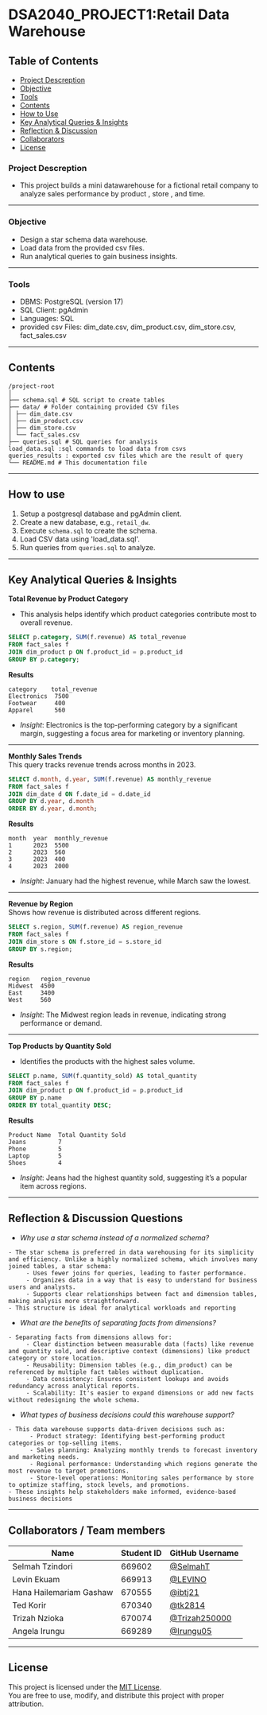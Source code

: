 # DSA2040_PROJECT1:Retail Data Warehouse
## Table of Contents
- [Project Descreption](#project-descreption)  
- [Objective](#objective)  
- [Tools](#tools)  
- [Contents](#contents)  
- [How to Use](#how-to-use)  
- [Key Analytical Queries & Insights](#key-analytical-queries--insights)  
- [Reflection & Discussion](#reflection--discussion)  
- [Collaborators](#collaborators) 
- [License](#license)  


### Project Descreption
- This project builds a mini datawarehouse for a fictional retail company to analyze sales performance by product , store , and time.

---

### Objective
- Design a star schema data warehouse.  
- Load data from the provided csv files.  
- Run analytical queries to gain business insights.

---

### Tools 
- DBMS: PostgreSQL (version 17)  
- SQL Client: pgAdmin  
- Languages: SQL  
- provided csv Files: dim_date.csv, dim_product.csv, dim_store.csv, fact_sales.csv

---

## Contents
```
/project-root
│
├── schema.sql # SQL script to create tables
├── data/ # Folder containing provided CSV files
│ ├── dim_date.csv
│ ├── dim_product.csv
│ ├── dim_store.csv
│ └── fact_sales.csv
├── queries.sql # SQL queries for analysis
load_data.sql :sql commands to load data from csvs
queries_results : exported csv files which are the result of query
└── README.md # This documentation file
```

---

## How to use  
1. Setup a postgresql database  and pgAdmin client.  
2. Create a new database, e.g., `retail_dw`.  
3. Execute `schema.sql` to create the schema.  
4. Load CSV data using 'load_data.sql'.  
5. Run queries from `queries.sql` to analyze.

---

## Key Analytical Queries & Insights  

**Total Revenue by Product Category**  
- This analysis helps identify which product categories contribute most to overall revenue.
```sql
SELECT p.category, SUM(f.revenue) AS total_revenue
FROM fact_sales f
JOIN dim_product p ON f.product_id = p.product_id
GROUP BY p.category;
```
**Results**
```
category    total_revenue
Electronics  7500
Footwear     400
Apparel      560
```
- *Insight*: Electronics is the top-performing category by a significant margin, suggesting a focus area for marketing or inventory planning.

---

**Monthly Sales Trends**  
This query tracks revenue trends across months in 2023.
```sql
SELECT d.month, d.year, SUM(f.revenue) AS monthly_revenue
FROM fact_sales f
JOIN dim_date d ON f.date_id = d.date_id
GROUP BY d.year, d.month
ORDER BY d.year, d.month;
```
**Results**
```
month  year  monthly_revenue
1      2023  5500
2      2023  560
3      2023  400
4      2023  2000
```
- *Insight*: January had the highest revenue, while March saw the lowest.

---

**Revenue by Region**  
Shows how revenue is distributed across different regions.
```sql
SELECT s.region, SUM(f.revenue) AS region_revenue
FROM fact_sales f
JOIN dim_store s ON f.store_id = s.store_id
GROUP BY s.region;
```
**Results**
```
region   region_revenue
Midwest  4500
East     3400
West     560
```
- *Insight*: The Midwest region leads in revenue, indicating strong performance or demand.

---

**Top Products by Quantity Sold**  
- Identifies the products with the highest sales volume.
```sql
SELECT p.name, SUM(f.quantity_sold) AS total_quantity
FROM fact_sales f
JOIN dim_product p ON f.product_id = p.product_id
GROUP BY p.name
ORDER BY total_quantity DESC;
```
**Results**
```
Product Name  Total Quantity Sold
Jeans         7
Phone         5
Laptop        5
Shoes         4
```
- *Insight*: Jeans had the highest quantity sold, suggesting it’s a popular item across regions.

---

## Reflection & Discussion Questions

- *Why use a star schema instead of a normalized schema?*
```
- The star schema is preferred in data warehousing for its simplicity and efficiency. Unlike a highly normalized schema, which involves many joined tables, a star schema:
     - Uses fewer joins for queries, leading to faster performance.
     - Organizes data in a way that is easy to understand for business users and analysts.
     - Supports clear relationships between fact and dimension tables, making analysis more straightforward.
- This structure is ideal for analytical workloads and reporting
```

- *What are the benefits of separating facts from dimensions?*
```
- Separating facts from dimensions allows for:
     - Clear distinction between measurable data (facts) like revenue and quantity sold, and descriptive context (dimensions) like product category or store location.
     - Reusability: Dimension tables (e.g., dim_product) can be referenced by multiple fact tables without duplication.
     - Data consistency: Ensures consistent lookups and avoids redundancy across analytical reports.
     - Scalability: It's easier to expand dimensions or add new facts without redesigning the whole schema.
```

- *What types of business decisions could this warehouse support?*
```
- This data warehouse supports data-driven decisions such as:
      - Product strategy: Identifying best-performing product categories or top-selling items.
      - Sales planning: Analyzing monthly trends to forecast inventory and marketing needs.
      - Regional performance: Understanding which regions generate the most revenue to target promotions.
      - Store-level operations: Monitoring sales performance by store to optimize staffing, stock levels, and promotions.
- These insights help stakeholders make informed, evidence-based business decisions
```

---

## Collaborators / Team members
| Name                        | Student ID | GitHub Username                                 |
|-----------------------------|------------|--------------------------------------------------|
| Selmah Tzindori             | 669602     | [@SelmahT](https://github.com/SelmahT)           |
| Levin Ekuam                 | 669913     | [@LEVINO](https://github.com/LEVINO)             |
| Hana Hailemariam Gashaw    | 670555     | [@ibtj21](https://github.com/ibtj21)             |
| Ted Korir                  | 670340     | [@tk2814](https://github.com/tk2814)             |
| Trizah Nzioka              | 670074     | [@Trizah250000](https://github.com/Trizah250000) |
| Angela Irungu              | 669289     | [@Irungu05](https://github.com/Irungu05)         |

---

## License
This project is licensed under the [MIT License](LICENSE).  
You are free to use, modify, and distribute this project with proper attribution.
